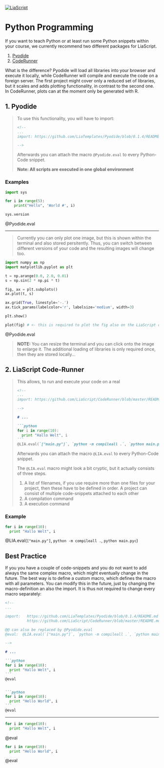 <!--
author:   André Dietrich

email:    LiaScript@web.de

version:  0.0.1

language: en

narrator: US English Female

comment:  A demo on Python and LiaScript.

icon:     https://pbs.twimg.com/profile_images/1388100423094087681/08Nvxq--_400x400.jpg

import:   https://github.com/LiaTemplates/Pyodide/blob/0.1.4/README.md
          https://github.com/LiaScript/CodeRunner/blob/master/README.md

@@ can also be replaced by @Pyodide.eval

@eval:  @LIA.eval(`["main.py"]`, `python -m compileall .`, `python main.pyc`)

-->

[![LiaScript](https://raw.githubusercontent.com/LiaScript/LiaScript/master/badges/course.svg)](https://LiaScript.github.io/course/?https://github.com/LiaPlayground/PythonProgramming/blob/main/README.md)

# Python Programming


If you want to teach Python or at least run some Python snippets within your
course, we currently recommend two different packages for LiaScript.

1. [Pyodide](https://github.com/LiaTemplates/Pyodide)
2. [CodeRunner](https://github.com/liascript/coderunner)

What is the difference? Pyodide will load all libraries into your browser and
execute it locally, while CodeRunner will compile and execute the code on a
foreign server. The first project might cover only a reduced set of libraries,
but it scales and adds plotting functionality, in contrast to the second one.
In CodeRunner, plots can at the moment only be generated with R.

## 1. Pyodide


> To use this functionality, you will have to import:
>
> ``` html
> <!--
> ...
> import: https://github.com/LiaTemplates/Pyodide/blob/0.1.4/README.md
>
> -->
> ```
>
> Afterwards you can attach the macro `@Pyodide.eval` to every Python-Code
> snippet.
>
> **Note: All scripts are executed in one global environment**

### Examples

``` python
import sys

for i in range(5):
	print("Hello", 'World #', i)

sys.version
```
@Pyodide.eval


---

> Currently you can only plot one image, but this is shown within the terminal
> and also stored persitently. Thus, you can switch between different versions
> of your code and the resulting images will change too.

``` python
import numpy as np
import matplotlib.pyplot as plt

t = np.arange(0.0, 2.0, 0.01)
s = np.sin(2 * np.pi * t)

fig, ax = plt.subplots()
ax.plot(t, s)

ax.grid(True, linestyle='-.')
ax.tick_params(labelcolor='r', labelsize='medium', width=3)

plt.show()

plot(fig) # <- this is required to plot the fig also on the LiaScript canvas
```
@Pyodide.eval

> **NOTE:** You can resize the terminal and you can click onto the image to
> enlarge it. The additional loading of libraries is only required once, then
> they are stored locally...

## 2. LiaScript Code-Runner

> This allows, to run and execute your code on a real
>
> ```` markdown
> <!--
> ...
> import: https://github.com/LiaScript/CodeRunner/blob/master/README.md
>
> -->
>
> # ...
>
> ```python
> for i in range(10):
>   print "Hallo Welt", i
> ```
> @LIA.eval(`["main.py"]`, `python -m compileall .`, `python main.pyc`)
> ````
>
> Afterwards you can attach the macro `@LIA.eval` to every Python-Code
> snippet.
>
> The `@LIA.eval` macro might look a bit cryptic, but it actually consists
> of three steps.
>
> 1. A list of filenames, if you use require more than one files for your
>    project, then these have to be defined in order. A project can consist of
>    multiple code-snippets attached to each other
> 2. A compilation command
> 3. A execution command


### Example


```python
for i in range(10):
  print "Hallo Welt", i
```
@LIA.eval(`["main.py"]`, `python -m compileall .`, `python main.pyc`)


## Best Practice


If you you have a couple of code-snippets and you do not want to add always the
same complex macro, which might eventually change in the future. The best way is
to define a custom macro, which defines the macro with all parameters. You can
modify this in the future, just by changing the macro-definition an also the
import. It is thus not required to change every macro separately:

```` markdown
<!--
...

import:   https://github.com/LiaTemplates/Pyodide/blob/0.1.4/README.md
          https://github.com/LiaScript/CodeRunner/blob/master/README.md

@@ can also be replaced by @Pyodide.eval
@eval:  @LIA.eval(`["main.py"]`, `python -m compileall .`, `python main.pyc`)

-->

# ...

```python
for i in range(10):
  print "Hallo Welt", i
```
@eval


```python
for i in range(10):
  print "Hello World", i
```
@eval
````


---


```python
for i in range(10):
  print "Hallo Welt", i
```
@eval


```python
for i in range(10):
  print "Hello World", i
```
@eval
